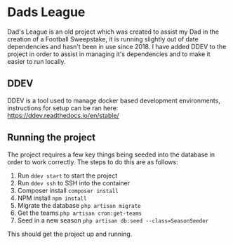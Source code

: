 # Dads League
Dad's League is an old project which was created to assist my Dad in the creation of a Football Sweepstake, it is running slightly out of date dependencies and hasn't been in use since 2018. I have added DDEV to the project in order to assist in managing it's dependencies and to make it easier to run locally.

## DDEV
DDEV is a tool used to manage docker based development environments, instructions for setup can be ran here: https://ddev.readthedocs.io/en/stable/

## Running the project
The project requires a few key things being seeded into the database in order to work correctly. The steps to do this are as follows:
1. Run `ddev start` to start the project
2. Run `ddev ssh` to SSH into the container
3. Composer install `composer install`
4. NPM install `npm install`
5. Migrate the database `php artisan migrate`
6. Get the teams `php artisan cron:get-teams`
7. Seed in a new season `php artisan db:seed --class=SeasonSeeder`

This should get the project up and running.